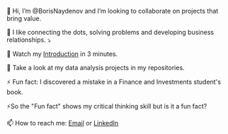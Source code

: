 👋 Hi, I’m @BorisNaydenov and  I’m looking to collaborate on projects that bring value. 

🌱 I like connecting the dots, solving problems and developing business relationships. :arrow_heading_down:


 
 👀 Watch my [Introduction](https://www.loom.com/share/95ff920cdbb74a68be7bc9529dabd54d?sid=29007d6a-938c-493a-a4e1-0d84d8c25cc5)  in 3 minutes.

 👀 Take a look at my data analysis projects in my repositories.


 
⚡ Fun fact: I discovered a mistake in a Finance and Investments student's book. 

⚡So the "Fun fact" shows my critical thinking skill but is it a fun fact?

 📫 How to reach me: <a href="mailto:borissnaydenov@gmail.com">Email</a> or <a href="https://www.linkedin.com/in/boris-naydenov/">LinkedIn</a> 


<!---
BorisNaydenov/BorisNaydenov is a ✨ special ✨ repository because its `README.md` (this file) appears on your GitHub profile.
You can click the Preview link to take a look at your changes.
--->
